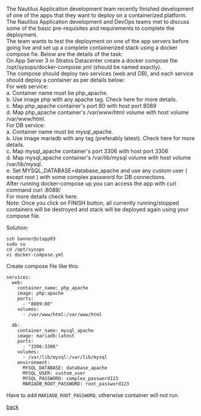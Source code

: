 The Nautilus Application development team recently finished development of one of the apps that they want to deploy on a containerized platform.  
The Nautilus Application development and DevOps teams met to discuss some of the basic pre-requisites and requirements to complete the deployment.  
The team wants to test the deployment on one of the app servers before going live and set up a complete containerized stack using a docker compose fie. Below are the details of the task:  
On App Server 3 in Stratos Datacenter create a docker compose file /opt/sysops/docker-compose.yml (should be named exactly).  
The compose should deploy two services (web and DB), and each service should deploy a container as per details below:  
For web service:  
a. Container name must be php_apache.  
b. Use image php with any apache tag. Check here for more details.  
c. Map php_apache container's port 80 with host port 8089  
d. Map php_apache container's /var/www/html volume with host volume /var/www/html.  
For DB service:  
a. Container name must be mysql_apache.  
b. Use image mariadb with any tag (preferably latest). Check here for more details.  
c. Map mysql_apache container's port 3306 with host port 3306  
d. Map mysql_apache container's /var/lib/mysql volume with host volume /var/lib/mysql.  
e. Set MYSQL_DATABASE=database_apache and use any custom user ( except root ) with some complex password for DB connections.  
After running docker-compose up you can access the app with curl command curl <server-ip or hostname>:8089/  
For more details check here.  
Note: Once you click on FINISH button, all currently running/stopped containers will be destroyed and stack will be deployed again using your compose file.  

Solution:  
```
ssh banner@stapp03
sudo su
cd /opt/sysops
vi docker-compose.yml
```
Create compose file like this:  
```
services:
  web:
    container_name: php_apache
    image: php:apache
    ports:
      - "8089:80"
    volumes:
      - /var/www/html:/var/www/html

  db:
    container_name: mysql_apache
    image: mariadb:latest
    ports:
      - "3306:3306"
    volumes:
      - /var/lib/mysql:/var/lib/mysql
    environment:
      MYSQL_DATABASE: database_apache
      MYSQL_USER: custom_user
      MYSQL_PASSWORD: complex_password123
      MARIADB_ROOT_PASSWORD: root_password123
```
Have to add `MARIADB_ROOT_PASSWORD`, otherwise container will not run.   

[back](https://github.com/MederD/Kodekloud-Engineer-Tasks)  

